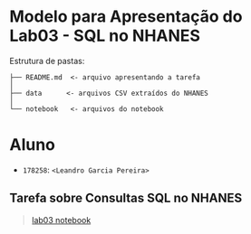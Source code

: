 # Modelo para Apresentação do Lab03 - SQL no NHANES

Estrutura de pastas:

~~~
├── README.md  <- arquivo apresentando a tarefa
│
├── data      <- arquivos CSV extraídos do NHANES
│
└── notebook   <- arquivos do notebook
~~~

# Aluno
* `178258`: `<Leandro Garcia Pereira>`

## Tarefa sobre Consultas SQL no NHANES

> [lab03 notebook](https://github.com/LeandroGarciaP/MC536/blob/main/lab03/notebook/lab03-nhanes.ipynb)
